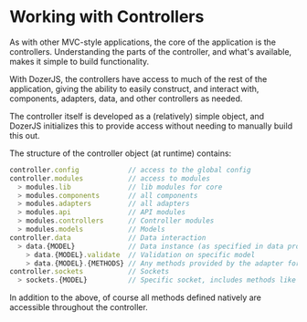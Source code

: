 # Working with Controllers

As with other MVC-style applications, the core of the application is the controllers.
Understanding the parts of the controller, and what's available, makes it simple
to build functionality.

With DozerJS, the controllers have access to much of the rest of the application,
giving the ability to easily construct, and interact with, components, adapters,
data, and other controllers as needed.

The controller itself is developed as a (relatively) simple object, and DozerJS
initializes this to provide access without needing to manually build this out.

The structure of the controller object (at runtime) contains:

```javascript
controller.config            // access to the global config
controller.modules           // access to modules
  > modules.lib              // lib modules for core
  > modules.components       // all components
  > modules.adapters         // all adapters
  > modules.api              // API modules
  > modules.controllers      // Controller modules
  > modules.models           // Models
controller.data              // Data interaction
  > data.{MODEL}             // Data instance (as specified in data property)
    > data.{MODEL}.validate  // Validation on specific model
    > data.{MODEL}.{METHODS} // Any methods provided by the adapter for data source
controller.sockets           // Sockets
  > sockets.{MODEL}          // Specific socket, includes methods like .on() and .emit()
```

In addition to the above, of course all methods defined natively are accessible
throughout the controller.